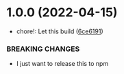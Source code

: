 # 1.0.0 (2022-04-15)


* chore!: Let this build ([6ce6191](https://github.com/marqroldan/react-native-flexgridlayout/commit/6ce619145c20630f051c0ece71eca0cca7277cf5))


### BREAKING CHANGES

* I just want to release this to npm
